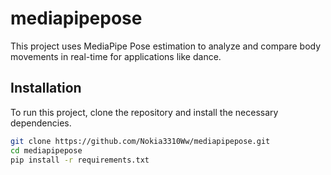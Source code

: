  # mediapipepose

This project uses MediaPipe Pose estimation to analyze and compare body movements in real-time for applications like dance.

## Installation

To run this project, clone the repository and install the necessary dependencies.

```bash
git clone https://github.com/Nokia3310Ww/mediapipepose.git
cd mediapipepose
pip install -r requirements.txt
